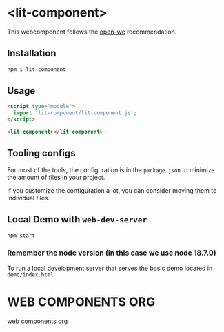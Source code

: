 # \<lit-component>

This webcomponent follows the [open-wc](https://github.com/open-wc/open-wc) recommendation.

## Installation

```bash
npm i lit-component
```

## Usage

```html
<script type="module">
  import 'lit-component/lit-component.js';
</script>

<lit-component></lit-component>
```



## Tooling configs

For most of the tools, the configuration is in the `package.json` to minimize the amount of files in your project.

If you customize the configuration a lot, you can consider moving them to individual files.

## Local Demo with `web-dev-server`

```bash
npm start
```
### Remember the node version (in this case we use node 18.7.0)

To run a local development server that serves the basic demo located in `demo/index.html`


# WEB COMPONENTS ORG

[web components org](https://www.webcomponents.org/)